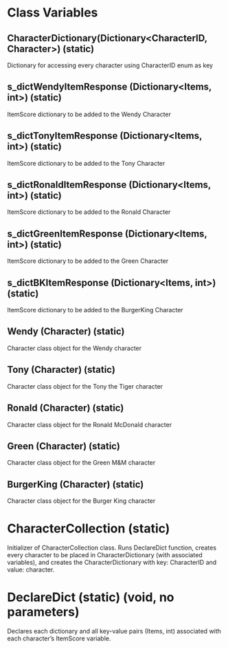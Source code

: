 # Class Variables

## CharacterDictionary(Dictionary<CharacterID, Character>) (static)
Dictionary for accessing every character using CharacterID enum as key

## s_dictWendyItemResponse (Dictionary<Items, int>) (static)
ItemScore dictionary to be added to the Wendy Character

## s_dictTonyItemResponse (Dictionary<Items, int>) (static)
ItemScore dictionary to be added to the Tony Character

## s_dictRonaldItemResponse (Dictionary<Items, int>) (static)
ItemScore dictionary to be added to the Ronald Character

## s_dictGreenItemResponse (Dictionary<Items, int>) (static)
ItemScore dictionary to be added to the Green Character

## s_dictBKItemResponse (Dictionary<Items, int>) (static)
ItemScore dictionary to be added to the BurgerKing Character

## Wendy (Character) (static)
Character class object for the Wendy character

## Tony (Character) (static)
Character class object for the Tony the Tiger character

## Ronald (Character) (static)
Character class object for the Ronald McDonald character

## Green (Character) (static)
Character class object for the Green M&M character

## BurgerKing (Character) (static)
Character class object for the Burger King character

# CharacterCollection (static)
Initializer of CharacterCollection class. Runs DeclareDict function, creates every character to be placed in CharacterDictionary (with associated variables), and creates the CharacterDictionary with key: CharacterID and value: character.

# DeclareDict (static) (void, no parameters)
Declares each dictionary and all key-value pairs (Items, int) associated with each character’s ItemScore variable.

